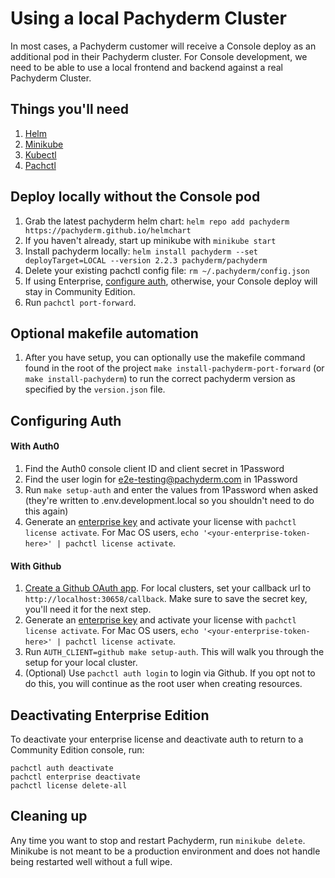 # Using a local Pachyderm Cluster

In most cases, a Pachyderm customer will receive a Console deploy as an additional pod in their Pachyderm cluster. For Console development, we need to be able to use a local frontend and backend against a real Pachyderm Cluster.

## Things you'll need
1. [Helm](https://helm.sh/docs/intro/install/)
1. [Minikube](https://minikube.sigs.k8s.io/docs/start/)
1. [Kubectl](https://kubernetes.io/docs/tasks/tools/)
1. [Pachctl](https://docs.pachyderm.com/latest/getting-started/local-installation/#install-pachctl)


## Deploy locally without the Console pod
1. Grab the latest pachyderm helm chart: `helm repo add pachyderm https://pachyderm.github.io/helmchart`
1. If you haven't already, start up minikube with `minikube start`
1. Install pachyderm locally: `helm install pachyderm --set deployTarget=LOCAL --version 2.2.3 pachyderm/pachyderm`
1. Delete your existing pachctl config file: `rm ~/.pachyderm/config.json`
1. If using Enterprise, [configure auth](#with-auth0), otherwise, your Console deploy will stay in Community Edition.
1. Run `pachctl port-forward`.

## Optional makefile automation
1. After you have setup, you can optionally use the makefile command found in the root of the project `make install-pachyderm-port-forward` (or `make install-pachyderm`) to run the correct pachyderm version as specified by the `version.json` file.

## Configuring Auth
#### With Auth0

1. Find the Auth0 console client ID and client secret in 1Password
1. Find the user login for e2e-testing@pachyderm.com in 1Password
1. Run `make setup-auth` and enter the values from 1Password when asked (they're written to .env.development.local so you shouldn't need to do this again)
1. Generate an [enterprise key](https://enterprise-token-gen.pachyderm.io/dev) and activate your license with `pachctl license activate`. For Mac OS users, `echo '<your-enterprise-token-here>' | pachctl license activate`.

#### With Github
1. [Create a Github OAuth app](https://docs.github.com/en/developers/apps/creating-an-oauth-app). For local clusters, set your callback url to `http://localhost:30658/callback`. Make sure to save the secret key, you'll need it for the next step.
1. Generate an [enterprise key](https://enterprise-token-gen.pachyderm.io/dev) and activate your license with `pachctl license activate`. For Mac OS users, `echo '<your-enterprise-token-here>' | pachctl license activate`.
1. Run `AUTH_CLIENT=github make setup-auth`. This will walk you through the setup for your local cluster.
1. (Optional) Use `pachctl auth login` to login via Github. If you opt not to do this, you will continue as the root user when creating resources.


## Deactivating Enterprise Edition
To deactivate your enterprise license and deactivate auth to return to a Community Edition console, run:
```
pachctl auth deactivate
pachctl enterprise deactivate
pachctl license delete-all
```

## Cleaning up
Any time you want to stop and restart Pachyderm, run `minikube delete`. Minikube is not meant to be a production environment
and does not handle being restarted well without a full wipe.

